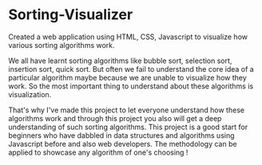 # Sorting-Visualizer
Created a web application using HTML, CSS, Javascript to visualize how various sorting algorithms work.


We all have learnt sorting algorithms like bubble sort, selection sort, insertion sort, quick sort. But often we fail to understand the core idea of a particular algorithm maybe because we are unable to visualize how they work. So the most important thing to understand about these algorithms is visualization.


That's why I've made this project to let everyone understand how these algorithms work and through this project you also will get a deep understanding of such sorting algorithms.
This project is a good start for beginners who have dabbled in data structures and algorithms using Javascript before and also web developers. The methodology can be applied to showcase any algorithm of one's choosing !
